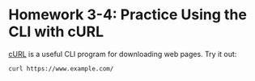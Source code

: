 # Homework 3-4: Practice Using the CLI with cURL

[cURL](https://curl.se/) is a useful CLI program for downloading web pages. Try it out:

```sh
curl https://www.example.com/
```
